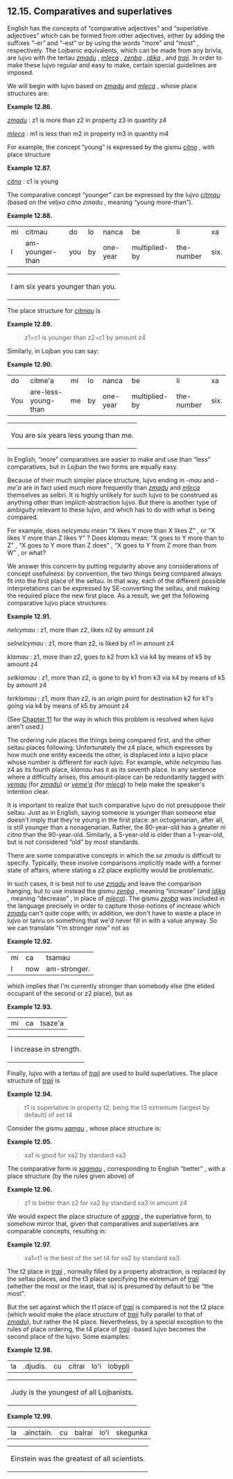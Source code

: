 <a id="section-comparatives"></a>12.15. <a id="c12s15"></a>Comparatives and superlatives
----------------------------------------------------------------------------------------

<a id="id-1.13.17.2.1" class="indexterm"></a><a id="id-1.13.17.2.2" class="indexterm"></a>English has the concepts of “comparative adjectives” and “superlative adjectives” which can be formed from other adjectives, either by adding the suffixes “\-er” and “\-est” or by using the words “more” and “most” , respectively. The Lojbanic equivalents, which can be made from any brivla, are lujvo with the tertau _<a id="id-1.13.17.2.9.1" class="indexterm"></a>[_zmadu_](../go01#valsi-zmadu)_ , _<a id="id-1.13.17.2.10.1" class="indexterm"></a>[_mleca_](../go01#valsi-mleca)_ , _<a id="id-1.13.17.2.11.1" class="indexterm"></a>[_zenba_](../go01#valsi-zenba)_ , _<a id="id-1.13.17.2.12.1" class="indexterm"></a>[_jdika_](../go01#valsi-jdika)_ , and _<a id="id-1.13.17.2.13.1" class="indexterm"></a>[_traji_](../go01#valsi-traji)_. In order to make these lujvo regular and easy to make, certain special guidelines are imposed.

We will begin with lujvo based on _<a id="id-1.13.17.3.1.1" class="indexterm"></a>[_zmadu_](../go01#valsi-zmadu)_ and _<a id="id-1.13.17.3.2.1" class="indexterm"></a>[_mleca_](../go01#valsi-mleca)_ , whose place structures are:

<div class="example">
<a id="example-random-id-mn8T"></a>

**Example 12.86. <a id="c12e15d1"></a>** 

_<a id="id-1.13.17.4.2.1.1" class="indexterm"></a>[_zmadu_](../go01#valsi-zmadu)_ : z1 is more than z2 in property z3 in quantity z4

_<a id="id-1.13.17.4.3.1.1" class="indexterm"></a>[_mleca_](../go01#valsi-mleca)_ : m1 is less than m2 in property m3 in quantity m4

</div>  

For example, the concept “young” is expressed by the gismu _<a id="id-1.13.17.5.2.1" class="indexterm"></a>[_citno_](../go01#valsi-citno)_ , with place structure

<div class="example">
<a id="example-random-id-ciaK"></a>

**Example 12.87. <a id="c12e15d2"></a>** 

_<a id="id-1.13.17.6.2.1.1" class="indexterm"></a>[_citno_](../go01#valsi-citno)_ : c1 is young

</div>  

<a id="id-1.13.17.7.1" class="indexterm"></a>The comparative concept “younger” can be expressed by the lujvo _<a id="id-1.13.17.7.3.1" class="indexterm"></a>[_citmau_](../go01#valsi-citmau)_ (based on the veljvo _<a id="id-1.13.17.7.4.1" class="indexterm"></a>citno zmadu_ , meaning “young more-than”).

<div class="interlinear-gloss-example example">
<a id="example-random-id-GDt1"></a>

**Example 12.88. <a id="id-1.13.17.8.1.1" class="indexterm"></a><a id="c12e15d3"></a>** 

<table class="interlinear-gloss"><colgroup></colgroup><tbody><tr class="jbo"><td>mi</td><td>citmau</td><td>do</td><td>lo</td><td>nanca</td><td>be</td><td>li</td><td>xa</td></tr><tr class="gloss"><td>I</td><td>am-younger-than</td><td>you</td><td>by</td><td>one-year</td><td>multiplied-by</td><td>the-number</td><td>six.</td></tr></tbody></table>

<table class="interlinear-gloss"><tbody><tr class="para"><td colspan="12321"><p class="natlang">I am six years younger than you.</p></td></tr></tbody></table>

</div>  

The place structure for _<a id="id-1.13.17.9.1.1" class="indexterm"></a>[_citmau_](../go01#valsi-citmau)_ is

<div class="example">
<a id="example-random-id-I3Uh"></a>

**Example 12.89. <a id="id-1.13.17.10.1.1" class="indexterm"></a><a id="c12e15d4"></a>** 

> z1=c1 is younger than z2=c1 by amount z4

</div>  

Similarly, in Lojban you can say:

<div class="interlinear-gloss-example example">
<a id="example-random-id-tJDa"></a>

**Example 12.90. <a id="c12e15d5"></a>** 

<table class="interlinear-gloss"><colgroup></colgroup><tbody><tr class="jbo"><td>do</td><td>citme'a</td><td>mi</td><td>lo</td><td>nanca</td><td>be</td><td>li</td><td>xa</td></tr><tr class="gloss"><td>You</td><td>are-less-young-than</td><td>me</td><td>by</td><td>one-year</td><td>multiplied-by</td><td>the-number</td><td>six.</td></tr></tbody></table>

<table class="interlinear-gloss"><tbody><tr class="para"><td colspan="12321"><p class="natlang">You are six years less young than me.</p></td></tr></tbody></table>

</div>  

In English, “more” comparatives are easier to make and use than “less” comparatives, but in Lojban the two forms are equally easy.

Because of their much simpler place structure, lujvo ending in _\-mau_ and _\-me'a_ are in fact used much more frequently than _<a id="id-1.13.17.14.3.1" class="indexterm"></a>[_zmadu_](../go01#valsi-zmadu)_ and _<a id="id-1.13.17.14.4.1" class="indexterm"></a>[_mleca_](../go01#valsi-mleca)_ themselves as selbri. It is highly unlikely for such lujvo to be construed as anything other than implicit-abstraction lujvo. But there is another type of ambiguity relevant to these lujvo, and which has to do with what is being compared.

<a id="id-1.13.17.15.1" class="indexterm"></a>For example, does _nelcymau_ mean “X likes Y more than X likes Z” , or “X likes Y more than Z likes Y” ? Does _klamau_ mean: “X goes to Y more than to Z” , “X goes to Y more than Z does” , “X goes to Y from Z more than from W” , or what?

<a id="id-1.13.17.16.1" class="indexterm"></a><a id="id-1.13.17.16.2" class="indexterm"></a>We answer this concern by putting regularity above any considerations of concept usefulness: by convention, the two things being compared always fit into the first place of the seltau. In that way, each of the different possible interpretations can be expressed by SE-converting the seltau, and making the required place the new first place. As a result, we get the following comparative lujvo place structures:

<div class="example">
<a id="example-random-id-eSTr"></a>

**Example 12.91. <a id="c12e15d6"></a>** 

_nelcymau_ : z1, more than z2, likes n2 by amount z4

_selnelcymau_ : z1, more than z2, is liked by n1 in amount z4

_klamau_ : z1, more than z2, goes to k2 from k3 via k4 by means of k5 by amount z4

_selklamau_ : z1, more than z2, is gone to by k1 from k3 via k4 by means of k5 by amount z4

_terklamau_ : z1, more than z2, is an origin point for destination k2 for k1's going via k4 by means of k5 by amount z4

</div>  

(See [Chapter 11](../chapter-abstractions) for the way in which this problem is resolved when lujvo aren't used.)

The ordering rule places the things being compared first, and the other seltau places following. Unfortunately the z4 place, which expresses by how much one entity exceeds the other, is displaced into a lujvo place whose number is different for each lujvo. For example, while _nelcymau_ has z4 as its fourth place, _klamau_ has it as its seventh place. In any sentence where a difficulty arises, this amount-place can be redundantly tagged with _<a id="id-1.13.17.19.3.1" class="indexterm"></a>[_vemau_](../go01#valsi-vemau)_ (for _<a id="id-1.13.17.19.4.1" class="indexterm"></a>[_zmadu_](../go01#valsi-zmadu)_) or _<a id="id-1.13.17.19.5.1" class="indexterm"></a>[_veme'a_](../go01#valsi-vemeha)_ (for _<a id="id-1.13.17.19.6.1" class="indexterm"></a>[_mleca_](../go01#valsi-mleca)_) to help make the speaker's intention clear.

<a id="id-1.13.17.20.1" class="indexterm"></a><a id="id-1.13.17.20.2" class="indexterm"></a><a id="id-1.13.17.20.3" class="indexterm"></a>It is important to realize that such comparative lujvo do not presuppose their seltau. Just as in English, saying someone is younger than someone else doesn't imply that they're young in the first place: an octogenarian, after all, is still younger than a nonagenarian. Rather, the 80-year-old has a greater _<a id="id-1.13.17.20.4.1" class="indexterm"></a>ni citno_ than the 90-year-old. Similarly, a 5-year-old is older than a 1-year-old, but is not considered “old” by most standards.

<a id="id-1.13.17.21.1" class="indexterm"></a><a id="id-1.13.17.21.2" class="indexterm"></a>There are some comparative concepts in which the _<a id="id-1.13.17.21.3.1" class="indexterm"></a>se zmadu_ is difficult to specify. Typically, these involve comparisons implicitly made with a former state of affairs, where stating a z2 place explicitly would be problematic.

In such cases, it is best not to use _<a id="id-1.13.17.22.1.1" class="indexterm"></a>[_zmadu_](../go01#valsi-zmadu)_ and leave the comparison hanging, but to use instead the gismu _<a id="id-1.13.17.22.2.1" class="indexterm"></a>[_zenba_](../go01#valsi-zenba)_ , meaning “increase” (and _<a id="id-1.13.17.22.4.1" class="indexterm"></a>[_jdika_](../go01#valsi-jdika)_ , meaning “decrease” , in place of _<a id="id-1.13.17.22.6.1" class="indexterm"></a>[_mleca_](../go01#valsi-mleca)_). The gismu _<a id="id-1.13.17.22.7.1" class="indexterm"></a>[_zenba_](../go01#valsi-zenba)_ was included in the language precisely in order to capture those notions of increase which _<a id="id-1.13.17.22.8.1" class="indexterm"></a>[_zmadu_](../go01#valsi-zmadu)_ can't quite cope with; in addition, we don't have to waste a place in lujvo or tanru on something that we'd never fill in with a value anyway. So we can translate “I'm stronger now” not as

<div class="interlinear-gloss-example example">
<a id="example-random-id-Uo7S"></a>

**Example 12.92. <a id="c12e15d7"></a>** 

<table class="interlinear-gloss"><colgroup></colgroup><tbody><tr class="jbo"><td>mi</td><td>ca</td><td>tsamau</td></tr><tr class="gloss"><td>I</td><td>now</td><td>am-stronger.</td></tr></tbody></table>

</div>  

which implies that I'm currently stronger than somebody else (the elided occupant of the second or z2 place), but as

<div class="interlinear-gloss-example example">
<a id="example-random-id-vR4J"></a>

**Example 12.93. <a id="c12e15d8"></a>** 

<table class="interlinear-gloss"><colgroup></colgroup><tbody><tr class="jbo"><td>mi</td><td>ca</td><td>tsaze'a</td></tr></tbody></table>

<table class="interlinear-gloss"><tbody><tr class="para"><td colspan="12321"><p class="natlang">I increase in strength.</p></td></tr></tbody></table>

</div>  

Finally, lujvo with a tertau of _<a id="id-1.13.17.26.1.1" class="indexterm"></a>[_traji_](../go01#valsi-traji)_ are used to build superlatives. The place structure of _<a id="id-1.13.17.26.2.1" class="indexterm"></a>[_traji_](../go01#valsi-traji)_ is

<div class="example">
<a id="example-random-id-N3cU"></a>

**Example 12.94. <a id="c12e15d9"></a>** 

> t1 is superlative in property t2, being the t3 extremum (largest by default) of set t4

</div>  

Consider the gismu _<a id="id-1.13.17.28.1.1" class="indexterm"></a>[_xamgu_](../go01#valsi-xamgu)_ , whose place structure is:

<div class="example">
<a id="example-random-id-MWdr"></a>

**Example 12.95. <a id="c12e15d10"></a>** 

> xa1 is good for xa2 by standard xa3

</div>  

The comparative form is _<a id="id-1.13.17.30.1.1" class="indexterm"></a>[_xagmau_](../go01#valsi-xagmau)_ , corresponding to English “better” , with a place structure (by the rules given above) of

<div class="example">
<a id="example-random-id-pR5R"></a>

**Example 12.96. <a id="id-1.13.17.31.1.1" class="indexterm"></a><a id="c12e15d11"></a>** 

> z1 is better than z2 for xa2 by standard xa3 in amount z4

</div>  

<a id="id-1.13.17.32.1" class="indexterm"></a><a id="id-1.13.17.32.2" class="indexterm"></a>We would expect the place structure of _<a id="id-1.13.17.32.3.1" class="indexterm"></a>[_xagrai_](../go01#valsi-xagrai)_ , the superlative form, to somehow mirror that, given that comparatives and superlatives are comparable concepts, resulting in:

<div class="example">
<a id="example-random-id-Cc6J"></a>

**Example 12.97. <a id="c12e15d12"></a>** 

> xa1=t1 is the best of the set t4 for xa2 by standard xa3.

</div>  

The t2 place in _<a id="id-1.13.17.34.1.1" class="indexterm"></a>[_traji_](../go01#valsi-traji)_ , normally filled by a property abstraction, is replaced by the seltau places, and the t3 place specifying the extremum of _<a id="id-1.13.17.34.2.1" class="indexterm"></a>[_traji_](../go01#valsi-traji)_ (whether the most or the least, that is) is presumed by default to be “the most”.

<a id="id-1.13.17.35.1" class="indexterm"></a>But the set against which the t1 place of _<a id="id-1.13.17.35.2.1" class="indexterm"></a>[_traji_](../go01#valsi-traji)_ is compared is not the t2 place (which would make the place structure of _<a id="id-1.13.17.35.3.1" class="indexterm"></a>[_traji_](../go01#valsi-traji)_ fully parallel to that of _<a id="id-1.13.17.35.4.1" class="indexterm"></a>[_zmadu_](../go01#valsi-zmadu)_), but rather the t4 place. Nevertheless, by a special exception to the rules of place ordering, the t4 place of _<a id="id-1.13.17.35.5.1" class="indexterm"></a>[_traji_](../go01#valsi-traji)_ -based lujvo becomes the second place of the lujvo. Some examples:

<div class="interlinear-gloss-example example">
<a id="example-random-id-qFf1"></a>

**Example 12.98. <a id="c12e15d13"></a>** 

<table class="interlinear-gloss"><colgroup></colgroup><tbody><tr class="jbo"><td>la</td><td>.djudis.</td><td>cu</td><td>citrai</td><td>lo'i</td><td>lobypli</td></tr></tbody></table>

<table class="interlinear-gloss"><tbody><tr class="para"><td colspan="12321"><p class="natlang">Judy is the youngest of all Lojbanists.</p></td></tr></tbody></table>

</div>  
<div class="interlinear-gloss-example example">
<a id="example-random-id-qFf4"></a>

**Example 12.99. <a id="c12e15d14"></a>** 

<table class="interlinear-gloss"><colgroup></colgroup><tbody><tr class="jbo"><td>la</td><td>.ainctain.</td><td>cu</td><td>balrai</td><td>lo'i</td><td>skegunka</td></tr></tbody></table>

<table class="interlinear-gloss"><tbody><tr class="para"><td colspan="12321"><p class="natlang">Einstein was the greatest of all scientists.</p></td></tr></tbody></table>

</div>